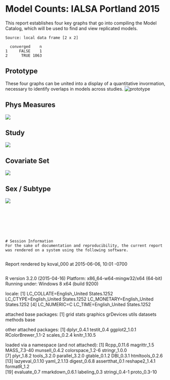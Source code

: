 # Model Counts: IALSA Portland 2015



<!--  Set the working directory to the repository's base directory; this assumes the report is nested inside of two directories.-->


<!-- Set the report-wide options, and point to the external code file. -->


<!-- Load the sources.  Suppress the output when loading sources. --> 


<!-- Load 'sourced' R files.  Suppress the output when loading packages. --> 


<!-- Load any Global functions and variables declared in the R file.  Suppress the output. --> 


<!-- Declare any global functions specific to a Rmd output.  Suppress the output. --> 


<!-- Load the datasets.   -->


<!-- Tweak the datasets.   -->


<!-- Frequency counts   -->


This report establishes four key graphs that go into compiling the Model Catalog, which will be used to find and view replicated models. 



```
Source: local data frame [2 x 2]

  converged    n
1     FALSE    1
2      TRUE 1063
```


## Prototype

These four graphs can be united into a display of a quantitative invormation, necessary to identify overlaps in models across studies.
![prototype](./figure_overlap/combine_panels-01.png)

## Phys Measures

![](figure_overlap/0_graph_phys_measure-1.png) 


## Study

![](figure_overlap/1_graph_study_name-1.png) 

## Covariate Set
![](figure_overlap/2_graph_model_type-1.png) 

## Sex / Subtype

![](figure_overlap/3_graph_subgroup-1.png) 





```







# Session Information
For the sake of documentation and reproducibility, the current report was rendered on a system using the following software.


```
Report rendered by koval_000 at 2015-06-06, 10:01 -0700
```

```
R version 3.2.0 (2015-04-16)
Platform: x86_64-w64-mingw32/x64 (64-bit)
Running under: Windows 8 x64 (build 9200)

locale:
[1] LC_COLLATE=English_United States.1252  LC_CTYPE=English_United States.1252    LC_MONETARY=English_United States.1252
[4] LC_NUMERIC=C                           LC_TIME=English_United States.1252    

attached base packages:
[1] grid      stats     graphics  grDevices utils     datasets  methods   base     

other attached packages:
[1] dplyr_0.4.1        testit_0.4         ggplot2_1.0.1      RColorBrewer_1.1-2 scales_0.2.4       knitr_1.10.5      

loaded via a namespace (and not attached):
 [1] Rcpp_0.11.6      magrittr_1.5     MASS_7.3-40      munsell_0.4.2    colorspace_1.2-6 stringr_1.0.0   
 [7] plyr_1.8.2       tools_3.2.0      parallel_3.2.0   gtable_0.1.2     DBI_0.3.1        htmltools_0.2.6 
[13] lazyeval_0.1.10  yaml_2.1.13      digest_0.6.8     assertthat_0.1   reshape2_1.4.1   formatR_1.2     
[19] evaluate_0.7     rmarkdown_0.6.1  labeling_0.3     stringi_0.4-1    proto_0.3-10    
```
